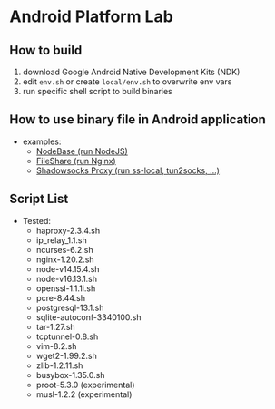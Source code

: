 # Android Platform Lab

## How to build

1. download Google Android Native Development Kits (NDK)
3. edit `env.sh` or create `local/env.sh` to overwrite env vars
4. run specific shell script to build binaries

## How to use binary file in Android application

- examples:
   - [NodeBase (run NodeJS)](https://github.com/dna2github/nodeBase)
   - [FileShare (run Nginx)](https://github.com/dna2github/dna2mtgol/blob/master/fileShare)
   - [Shadowsocks Proxy (run ss-local, tun2socks, ...)](https://github.com/shadowsocks/shadowsocks-android)

## Script List

- Tested:
   - haproxy-2.3.4.sh
   - ip\_relay\_1.1.sh
   - ncurses-6.2.sh
   - nginx-1.20.2.sh
   - node-v14.15.4.sh
   - node-v16.13.1.sh
   - openssl-1.1.1i.sh
   - pcre-8.44.sh
   - postgresql-13.1.sh
   - sqlite-autoconf-3340100.sh
   - tar-1.27.sh
   - tcptunnel-0.8.sh
   - vim-8.2.sh
   - wget2-1.99.2.sh
   - zlib-1.2.11.sh
   - busybox-1.35.0.sh
   - proot-5.3.0 (experimental)
   - musl-1.2.2 (experimental)
